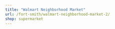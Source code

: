 ```yaml
---
title: "Walmart Neighborhood Market"
url: /fort-smith/walmart-neighborhood-market-2/
shop: supermarket
---
```

